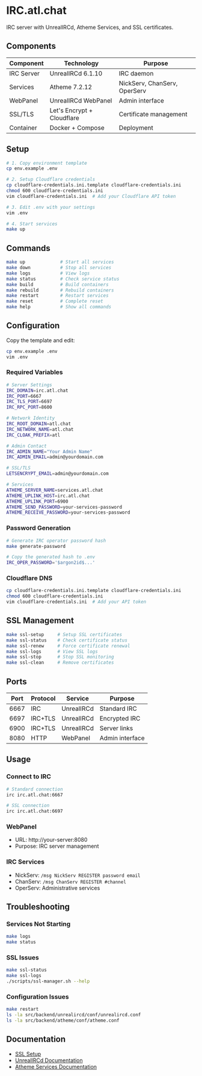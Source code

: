 # IRC.atl.chat

IRC server with UnrealIRCd, Atheme Services, and SSL certificates.

## Components

| Component | Technology | Purpose |
|-----------|------------|---------|
| IRC Server | UnrealIRCd 6.1.10 | IRC daemon |
| Services | Atheme 7.2.12 | NickServ, ChanServ, OperServ |
| WebPanel | UnrealIRCd WebPanel | Admin interface |
| SSL/TLS | Let's Encrypt + Cloudflare | Certificate management |
| Container | Docker + Compose | Deployment |

## Setup

```bash
# 1. Copy environment template
cp env.example .env

# 2. Setup Cloudflare credentials
cp cloudflare-credentials.ini.template cloudflare-credentials.ini
chmod 600 cloudflare-credentials.ini
vim cloudflare-credentials.ini  # Add your Cloudflare API token

# 3. Edit .env with your settings
vim .env

# 4. Start services
make up
```

## Commands

```bash
make up             # Start all services
make down           # Stop all services
make logs           # View logs
make status         # Check service status
make build          # Build containers
make rebuild        # Rebuild containers
make restart        # Restart services
make reset          # Complete reset
make help           # Show all commands
```

## Configuration

Copy the template and edit:
```bash
cp env.example .env
vim .env
```

### Required Variables

```bash
# Server Settings
IRC_DOMAIN=irc.atl.chat
IRC_PORT=6667
IRC_TLS_PORT=6697
IRC_RPC_PORT=8600

# Network Identity
IRC_ROOT_DOMAIN=atl.chat
IRC_NETWORK_NAME=atl.chat
IRC_CLOAK_PREFIX=atl

# Admin Contact
IRC_ADMIN_NAME="Your Admin Name"
IRC_ADMIN_EMAIL=admin@yourdomain.com

# SSL/TLS
LETSENCRYPT_EMAIL=admin@yourdomain.com

# Services
ATHEME_SERVER_NAME=services.atl.chat
ATHEME_UPLINK_HOST=irc.atl.chat
ATHEME_UPLINK_PORT=6900
ATHEME_SEND_PASSWORD=your-services-password
ATHEME_RECEIVE_PASSWORD=your-services-password
```

### Password Generation

```bash
# Generate IRC operator password hash
make generate-password

# Copy the generated hash to .env
IRC_OPER_PASSWORD='$argon2id$...'
```

### Cloudflare DNS

```bash
cp cloudflare-credentials.ini.template cloudflare-credentials.ini
chmod 600 cloudflare-credentials.ini
vim cloudflare-credentials.ini  # Add your API token
```

## SSL Management

```bash
make ssl-setup     # Setup SSL certificates
make ssl-status    # Check certificate status
make ssl-renew     # Force certificate renewal
make ssl-logs      # View SSL logs
make ssl-stop      # Stop SSL monitoring
make ssl-clean     # Remove certificates
```

## Ports

| Port | Protocol | Service | Purpose |
|------|----------|---------|---------|
| 6667 | IRC | UnrealIRCd | Standard IRC |
| 6697 | IRC+TLS | UnrealIRCd | Encrypted IRC |
| 6900 | IRC+TLS | UnrealIRCd | Server links |
| 8080 | HTTP | WebPanel | Admin interface |

## Usage

### Connect to IRC
```bash
# Standard connection
irc irc.atl.chat:6667

# SSL connection
irc irc.atl.chat:6697
```

### WebPanel
- URL: http://your-server:8080
- Purpose: IRC server management

### IRC Services
- NickServ: `/msg NickServ REGISTER password email`
- ChanServ: `/msg ChanServ REGISTER #channel`
- OperServ: Administrative services

## Troubleshooting

### Services Not Starting
```bash
make logs
make status
```

### SSL Issues
```bash
make ssl-status
make ssl-logs
./scripts/ssl-manager.sh --help
```

### Configuration Issues
```bash
make restart
ls -la src/backend/unrealircd/conf/unrealircd.conf
ls -la src/backend/atheme/conf/atheme.conf
```

## Documentation

- [SSL Setup](./docs/SSL.md)
- [UnrealIRCd Documentation](https://www.unrealircd.org/docs/)
- [Atheme Services Documentation](https://atheme.dev/docs/)
